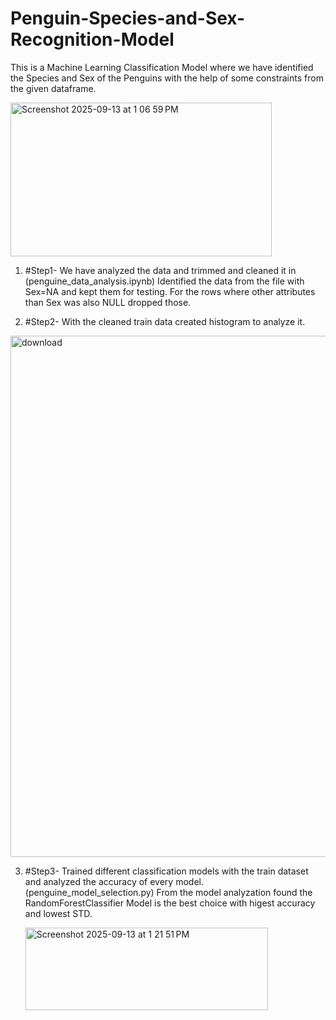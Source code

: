 # Penguin-Species-and-Sex-Recognition-Model
This is a Machine Learning Classification Model where we have identified the Species and Sex of the Penguins with the help of some constraints from the given dataframe.

<img width="418" height="246" alt="Screenshot 2025-09-13 at 1 06 59 PM" src="https://github.com/user-attachments/assets/4bfbb5ee-1935-45df-bed6-1690ed53eacb" />

1. #Step1- We have analyzed the data and trimmed and cleaned it in (penguine_data_analysis.ipynb)
    Identified the data from the file with Sex=NA and kept them for testing. For the rows where other attributes than Sex was also NULL dropped those.

2.  #Step2- With the cleaned train data created histogram to analyze it.
   <img width="835" height="834" alt="download" src="https://github.com/user-attachments/assets/6c035b2c-4dfc-442c-ab45-d71f78f2d5eb" />

3. #Step3- Trained different classification models with the train dataset and analyzed the accuracy of every model. (penguine_model_selection.py)
   From the model analyzation found the RandomForestClassifier Model is the best choice with higest accuracy and lowest STD.
   
   <img width="388" height="132" alt="Screenshot 2025-09-13 at 1 21 51 PM" src="https://github.com/user-attachments/assets/370c168d-c3d5-4b42-9749-7989efe363f0" />
